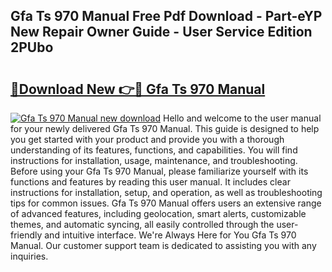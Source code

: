 ## Gfa Ts 970 Manual Free Pdf Download - Part-eYP New Repair Owner Guide - User Service Edition 2PUbo

# <h2><a href="http://cf15337.oget.top/?id=Gfa+Ts+970+Manual">🔗Download New 👉🔴 Gfa Ts 970 Manual</a></h2>

[![Gfa Ts 970 Manual new download](https://i.imgur.com/5g1atiW.png)](http://cf15337.oget.top/?id=Gfa+Ts+970+Manual)
Hello and welcome to the user manual for your newly delivered Gfa Ts 970 Manual. This guide is designed to help you get started with your product and provide you with a thorough understanding of its features, functions, and capabilities. You will find instructions for installation, usage, maintenance, and troubleshooting. Before using your Gfa Ts 970 Manual, please familiarize yourself with its functions and features by reading this user manual. It includes clear instructions for installation, setup, and operation, as well as troubleshooting tips for common issues. Gfa Ts 970 Manual offers users an extensive range of advanced features, including geolocation, smart alerts, customizable themes, and automatic syncing, all easily controlled through the user-friendly and intuitive interface. We're Always Here for You Gfa Ts 970 Manual. Our customer support team is dedicated to assisting you with any inquiries.
